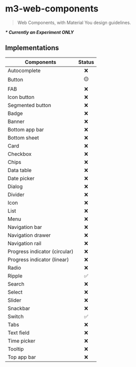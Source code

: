 # m3-web-components

> Web Components, with Material You design guidelines.

**_\* Currently an Experiment ONLY_**

## Implementations

| Components                    | Status |
| ----------------------------- | :----: |
| Autocomplete                  |   ❌   |
| Button                        |   🟡   |
| FAB                           |   ❌   |
| Icon button                   |   ❌   |
| Segmented button              |   ❌   |
| Badge                         |   ❌   |
| Banner                        |   ❌   |
| Bottom app bar                |   ❌   |
| Bottom sheet                  |   ❌   |
| Card                          |   ❌   |
| Checkbox                      |   ❌   |
| Chips                         |   ❌   |
| Data table                    |   ❌   |
| Date picker                   |   ❌   |
| Dialog                        |   ❌   |
| Divider                       |   ❌   |
| Icon                          |   ❌   |
| List                          |   ❌   |
| Menu                          |   ❌   |
| Navigation bar                |   ❌   |
| Navigation drawer             |   ❌   |
| Navigation rail               |   ❌   |
| Progress indicator (circular) |   ❌   |
| Progress indicator (linear)   |   ❌   |
| Radio                         |   ❌   |
| Ripple                        |   ✅   |
| Search                        |   ❌   |
| Select                        |   ❌   |
| Slider                        |   ❌   |
| Snackbar                      |   ❌   |
| Switch                        |   ✅   |
| Tabs                          |   ❌   |
| Text field                    |   ❌   |
| Time picker                   |   ❌   |
| Tooltip                       |   ❌   |
| Top app bar                   |   ❌   |
